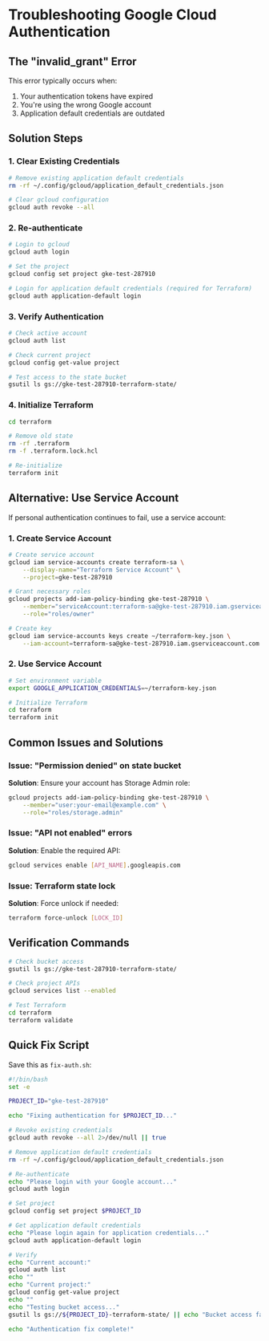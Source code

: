 # Troubleshooting Google Cloud Authentication

## The "invalid_grant" Error

This error typically occurs when:
1. Your authentication tokens have expired
2. You're using the wrong Google account
3. Application default credentials are outdated

## Solution Steps

### 1. Clear Existing Credentials

```bash
# Remove existing application default credentials
rm -rf ~/.config/gcloud/application_default_credentials.json

# Clear gcloud configuration
gcloud auth revoke --all
```

### 2. Re-authenticate

```bash
# Login to gcloud
gcloud auth login

# Set the project
gcloud config set project gke-test-287910

# Login for application default credentials (required for Terraform)
gcloud auth application-default login
```

### 3. Verify Authentication

```bash
# Check active account
gcloud auth list

# Check current project
gcloud config get-value project

# Test access to the state bucket
gsutil ls gs://gke-test-287910-terraform-state/
```

### 4. Initialize Terraform

```bash
cd terraform

# Remove old state
rm -rf .terraform
rm -f .terraform.lock.hcl

# Re-initialize
terraform init
```

## Alternative: Use Service Account

If personal authentication continues to fail, use a service account:

### 1. Create Service Account

```bash
# Create service account
gcloud iam service-accounts create terraform-sa \
    --display-name="Terraform Service Account" \
    --project=gke-test-287910

# Grant necessary roles
gcloud projects add-iam-policy-binding gke-test-287910 \
    --member="serviceAccount:terraform-sa@gke-test-287910.iam.gserviceaccount.com" \
    --role="roles/owner"

# Create key
gcloud iam service-accounts keys create ~/terraform-key.json \
    --iam-account=terraform-sa@gke-test-287910.iam.gserviceaccount.com
```

### 2. Use Service Account

```bash
# Set environment variable
export GOOGLE_APPLICATION_CREDENTIALS=~/terraform-key.json

# Initialize Terraform
cd terraform
terraform init
```

## Common Issues and Solutions

### Issue: "Permission denied" on state bucket
**Solution**: Ensure your account has Storage Admin role:
```bash
gcloud projects add-iam-policy-binding gke-test-287910 \
    --member="user:your-email@example.com" \
    --role="roles/storage.admin"
```

### Issue: "API not enabled" errors
**Solution**: Enable the required API:
```bash
gcloud services enable [API_NAME].googleapis.com
```

### Issue: Terraform state lock
**Solution**: Force unlock if needed:
```bash
terraform force-unlock [LOCK_ID]
```

## Verification Commands

```bash
# Check bucket access
gsutil ls gs://gke-test-287910-terraform-state/

# Check project APIs
gcloud services list --enabled

# Test Terraform
cd terraform
terraform validate
```

## Quick Fix Script

Save this as `fix-auth.sh`:

```bash
#!/bin/bash
set -e

PROJECT_ID="gke-test-287910"

echo "Fixing authentication for $PROJECT_ID..."

# Revoke existing credentials
gcloud auth revoke --all 2>/dev/null || true

# Remove application default credentials
rm -rf ~/.config/gcloud/application_default_credentials.json

# Re-authenticate
echo "Please login with your Google account..."
gcloud auth login

# Set project
gcloud config set project $PROJECT_ID

# Get application default credentials
echo "Please login again for application credentials..."
gcloud auth application-default login

# Verify
echo "Current account:"
gcloud auth list
echo ""
echo "Current project:"
gcloud config get-value project
echo ""
echo "Testing bucket access..."
gsutil ls gs://${PROJECT_ID}-terraform-state/ || echo "Bucket access failed"

echo "Authentication fix complete!"
```